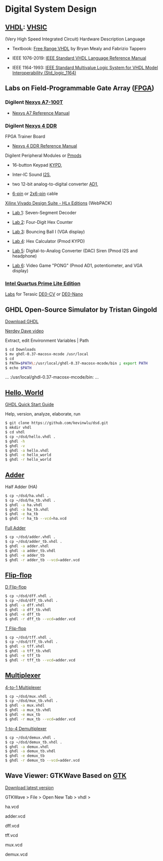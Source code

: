 # Digital System Design

## [VHDL](https://en.wikipedia.org/wiki/VHDL): [VHSIC](https://en.wikipedia.org/wiki/VHSIC) 
(Very High Speed Integrated Circuit) Hardware Description Language

* Textbook: [Free Range VHDL](http://freerangefactory.org/pdf/df344hdh4h8kjfh3500ft2/free_range_vhdl.pdf) 
by Bryan Mealy and Fabrizio Tappero

* IEEE 1076-2019: [IEEE Standard VHDL Language Reference Manual](https://standards.ieee.org/standard/1076-2019.html)

* IEEE 1164-1993: [IEEE Standard Multivalue Logic System for VHDL Model Interoperability (Std_logic_1164)](https://standards.ieee.org/standard/1164-1993.html)

## Labs on Field-Programmable Gate Array ([FPGA](https://en.wikipedia.org/wiki/Field-programmable_gate_array))

### Digilent [Nexys A7-100T](https://store.digilentinc.com/nexys-a7-fpga-trainer-board-recommended-for-ece-curriculum) 

* [Nexys A7 Reference Manual](https://reference.digilentinc.com/reference/programmable-logic/nexys-a7/reference-manual)

### Digilent [Nexys 4 DDR](https://store.digilentinc.com/nexys-4-ddr-artix-7-fpga-trainer-board-recommended-for-ece-curriculum) 
FPGA Trainer Board 

* [Nexys 4 DDR Reference Manual](https://reference.digilentinc.com/reference/programmable-logic/nexys-4-ddr/reference-manual)

Digilent Peripheral Modules or [Pmods](https://store.digilentinc.com/pmod-modules-connectors/)

* 16-button Keypad [KYPD](https://store.digilentinc.com/pmod-kypd-16-button-keypad/), 

* Inter-IC Sound [I2S](https://store.digilentinc.com/pmod-i2s2-stereo-audio-input-and-output/), 

* two 12-bit analog-to-digital converter [AD1](https://store.digilentinc.com/pmod-ad1-two-12-bit-a-d-inputs/), 

* [6-pin](https://store.digilentinc.com/pmod-cable-kit-6-pin/) 
or [2x6-pin](https://store.digilentinc.com/2x6-pin-pmod-cable/) cable

[Xilinx Vivado Design Suite - HLx Editions](https://www.xilinx.com/products/design-tools/vivado.html) (WebPACK)

* [Lab 1](https://github.com/kevinwlu/dsd/tree/master/Nexys-A7/Lab-1): Seven-Segment Decoder

* [Lab 2](https://github.com/kevinwlu/dsd/tree/master/Nexys-A7/Lab-2): Four-Digit Hex Counter

* [Lab 3](https://github.com/kevinwlu/dsd/tree/master/Nexys-A7/Lab-3): Bouncing Ball I (VGA display)

* [Lab 4](https://github.com/kevinwlu/dsd/tree/master/Nexys-A7/Lab-4): Hex Calculator (Pmod KYPD)

* [Lab 5](https://github.com/kevinwlu/dsd/tree/master/Nexys-A7/Lab-5): Digital-to-Analog Converter (DAC) Siren 
(Pmod I2S and headphone)

* [Lab 6](https://github.com/kevinwlu/dsd/tree/master/Nexys-A7/Lab-6): Video Game "PONG" (Pmod AD1, potentiometer, 
and VGA display)

### [Intel Quartus Prime Lite Edition](https://www.intel.com/content/www/us/en/software/programmable/quartus-prime/overview.html)

[Labs](https://github.com/kevinwlu/dsd/tree/master/DE0-CV) for 
Terasic [DE0-CV](https://www.terasic.com.tw/cgi-bin/page/archive.pl?Language=English&CategoryNo=163&No=921)
or [DE0-Nano](http://www.terasic.com.tw/cgi-bin/page/archive.pl?Language=English&No=593) 

## GHDL Open-Source Simulator by Tristan Gingold

[Download GHDL](https://github.com/ghdl/ghdl/releases)

[Nerdey Dave video](https://www.youtube.com/watch?v=dvLeDNbXfFw)

Extract, edit Environment Variables | Path
```sh
$ cd Downloads
$ mv ghdl-0.37-macosx-mcode /usr/local
$ cd
$ PATH=$PATH\:/usr/local/ghdl-0.37-macosx-mcode/bin ; export PATH
$ echo $PATH
```
... :/usr/local/ghdl-0.37-macosx-mcode/bin: ...

## [Hello, World](https://en.wikipedia.org/wiki/%22Hello,_World!%22_program)

[GHDL Quick Start Guide](https://ghdl.readthedocs.io/en/latest/using/QuickStartGuide.html)

Help, version, analyze, elaborate, run
```sh
$ git clone https://github.com/kevinwlu/dsd.git
$ mkdir vhdl
$ cd vhdl
$ cp ~/dsd/hello.vhdl .
$ ghdl -h
$ ghdl -v
$ ghdl -a hello.vhdl
$ ghdl -e hello_world
$ ghdl -r hello_world
```
## [Adder](https://en.wikipedia.org/wiki/Adder_(electronics))

Half Adder (HA)
```sh
$ cp ~/dsd/ha.vhdl .
$ cp ~/dsd/ha_tb.vhdl .
$ ghdl -a ha.vhdl
$ ghdl -a ha_tb.vhdl
$ ghdl -e ha_tb
$ ghdl -r ha_tb --vcd=ha.vcd
```
[Full Adder](http://ghdl.free.fr/ghdl/A-full-adder.html)
```sh
$ cp ~/dsd/adder.vhdl .
$ cp ~/dsd/adder_tb.vhdl .
$ ghdl -a adder.vhdl
$ ghdl -a adder_tb.vhdl
$ ghdl -e adder_tb
$ ghdl -r adder_tb --vcd=adder.vcd
```
## [Flip-flop](https://en.wikipedia.org/wiki/Flip-flop_(electronics))

[D Flip-flop](https://electronicstopper.blogspot.com/2017/07/d-flip-flop-in-vhdl-with-testbench.html)
```sh
$ cp ~/dsd/dff.vhdl .
$ cp ~/dsd/dff_tb.vhdl .
$ ghdl -a dff.vhdl
$ ghdl -a dff_tb.vhdl
$ ghdl -e dff_tb
$ ghdl -r dff_tb --vcd=adder.vcd
```
[T Flip-flop](https://electronicstopper.blogspot.com/2017/07/t-flip-flop-in-vhdl-with-testbench.html)
```sh
$ cp ~/dsd/tff.vhdl .
$ cp ~/dsd/tff_tb.vhdl .
$ ghdl -a tff.vhdl
$ ghdl -a tff_tb.vhdl
$ ghdl -e tff_tb
$ ghdl -r tff_tb --vcd=adder.vcd
```
## [Multiplexer](https://en.wikipedia.org/wiki/Multiplexer)

[4-to-1 Multiplexer](https://allaboutfpga.com/vhdl-4-to-1-mux-multiplexer)
```sh
$ cp ~/dsd/mux.vhdl .
$ cp ~/dsd/mux_tb.vhdl .
$ ghdl -a mux.vhdl
$ ghdl -a mux_tb.vhdl
$ ghdl -e mux_tb
$ ghdl -r mux_tb --vcd=adder.vcd
```
[1-to-4 Demultiplexer](https://allaboutfpga.com/vhdl-code-for-1-to-4-demux)
```sh
$ cp ~/dsd/demux.vhdl .
$ cp ~/dsd/demux_tb.vhdl .
$ ghdl -a demux.vhdl
$ ghdl -a demux_tb.vhdl
$ ghdl -e demux_tb
$ ghdl -r demux_tb --vcd=adder.vcd
```
## Wave Viewer: GTKWave Based on [GTK](https://en.wikipedia.org/wiki/GTK)

[Download latest version](https://sourceforge.net/projects/gtkwave/files/)

GTKWave > File > Open New Tab > vhdl >

ha.vcd

adder.vcd

dff.vcd

tff.vcd

mux.vcd

demux.vcd
